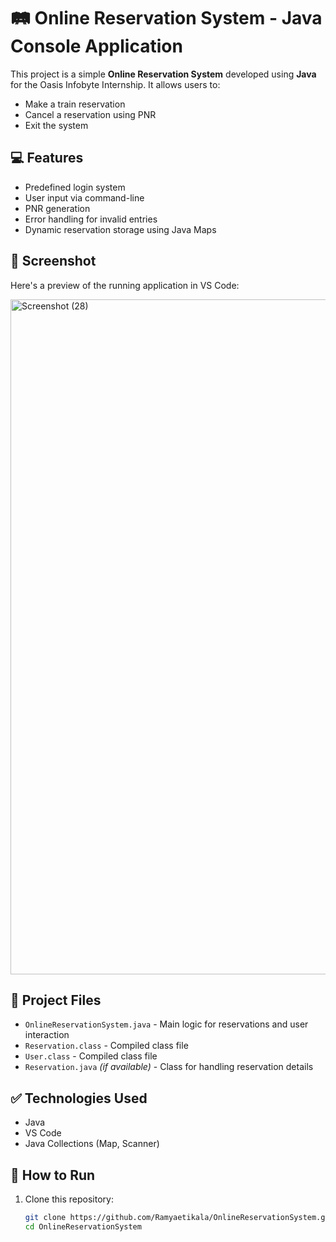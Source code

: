 # 🛤️ Online Reservation System - Java Console Application

This project is a simple **Online Reservation System** developed using **Java** for the Oasis Infobyte Internship. It allows users to:

- Make a train reservation
- Cancel a reservation using PNR
- Exit the system

## 💻 Features

- Predefined login system
- User input via command-line
- PNR generation
- Error handling for invalid entries
- Dynamic reservation storage using Java Maps

## 📸 Screenshot

Here's a preview of the running application in VS Code:

<img width="1920" height="1080" alt="Screenshot (28)" src="https://github.com/user-attachments/assets/cd08b4a1-28d9-413f-a909-b31acbebeb91" />


## 📁 Project Files

- `OnlineReservationSystem.java` - Main logic for reservations and user interaction
- `Reservation.class` - Compiled class file
- `User.class` - Compiled class file
- `Reservation.java` *(if available)* - Class for handling reservation details

## ✅ Technologies Used

- Java
- VS Code
- Java Collections (Map, Scanner)

## 📌 How to Run

1. Clone this repository:
   ```bash
   git clone https://github.com/Ramyaetikala/OnlineReservationSystem.git
   cd OnlineReservationSystem
